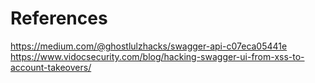 # References
https://medium.com/@ghostlulzhacks/swagger-api-c07eca05441e
https://www.vidocsecurity.com/blog/hacking-swagger-ui-from-xss-to-account-takeovers/
